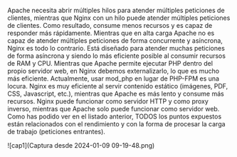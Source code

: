 Apache necesita abrir múltiples hilos para atender múltiples peticiones de clientes, mientras que Nginx con un hilo puede atender múltiples peticiones de clientes. Como resultado, consume menos recursos y es capaz de responder más rápidamente.
Mientras que en alta carga Apache no es capaz de atender múltiples peticiones de forma concurrente y asíncrona, Nginx es todo lo contrario. Está diseñado para atender muchas peticiones de forma asíncrona y siendo lo más eficiente posible al consumir recursos de RAM y CPU.
Mientras que Apache permite ejecutar PHP dentro del propio servidor web, en Nginx debemos externalizarlo, lo que es mucho más eficiente. Actualmente, usar mod_php en lugar de PHP-FPM es una locura.
Nginx es muy eficiente al servir contenido estático (imágenes, PDF, CSS, Javascript, etc.), mientras que Apache es más lento y consume más recursos.
Nginx puede funcionar como servidor HTTP y como proxy inverso, mientras que Apache solo puede funcionar como servidor web.
Como has podido ver en el listado anterior, TODOS los puntos expuestos están relacionados con el rendimiento y con la forma de procesar la carga de trabajo (peticiones entrantes).


![cap1](Captura desde 2024-01-09 09-19-48.png)
